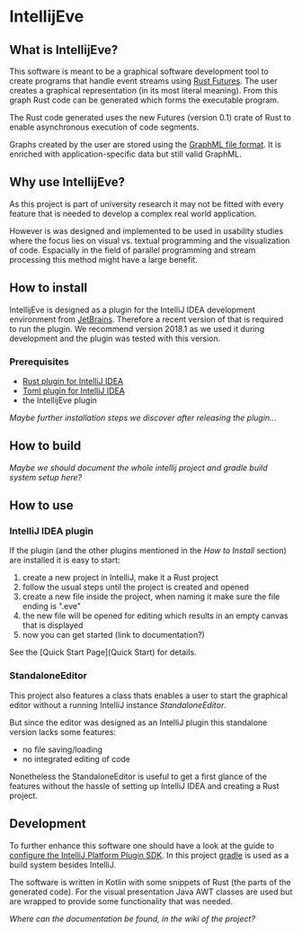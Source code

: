 IntellijEve
===========

What is IntellijEve?
--------------------
This software is meant to be a graphical software development tool to 
create programs that handle event streams using 
[Rust Futures](https://github.com/rust-lang-nursery/futures-rs).
The user creates a graphical representation (in its most literal meaning).
From this graph Rust code can be generated which forms the executable 
program.

The Rust code generated uses the new Futures (version 0.1) crate of Rust to 
enable asynchronous execution of code segments.

Graphs created by the user are stored using the 
[GraphML file format](http://graphml.graphdrawing.org/).
It is enriched with application-specific data but still valid GraphML.


Why use IntellijEve?
--------------------
As this project is part of university research it may not be fitted with 
every feature that is needed to develop a complex real world application.

However is was designed and implemented to be used in usability studies 
where the focus lies on visual vs. textual programming and the 
visualization of code.
Espacially in the field of parallel programming and stream processing 
this method might have a large benefit.


How to install
---------------

IntellijEve is designed as a plugin for the IntelliJ IDEA development 
environment from [JetBrains](https://www.jetbrains.com/).
Therefore a recent version of that is required to run the plugin.
We recommend version 2018.1 as we used it during development and the 
plugin was tested with this version.

### Prerequisites
* [Rust plugin for IntelliJ IDEA](https://intellij-rust.github.io/)
* [Toml plugin for IntelliJ IDEA](https://plugins.jetbrains.com/plugin/8195-toml)
* the IntellijEve plugin

*Maybe further installation steps we discover after releasing the plugin...*


How to build
------------
*Maybe we should document the whole intellij project and gradle build 
system setup here?*


How to use
----------

### IntelliJ IDEA plugin

If the plugin (and the other plugins mentioned in the *How to Install* 
section) are installed it is easy to start:
1. create a new project in IntelliJ, make it a Rust project
2. follow the usual steps until the project is created and opened
3. create a new file inside the project, when naming it make sure the 
file ending is ".eve"
4. the new file will be opened for editing which results in an empty canvas
that is displayed
5. now you can get started (link to documentation?)

See the [Quick Start Page](Quick Start) for details.


### StandaloneEditor

This project also features a class thats enables a user to start the 
graphical editor without a running IntelliJ instance *StandaloneEditor*.

But since the editor was designed as an IntelliJ plugin this standalone 
version lacks some features:

* no file saving/loading
* no integrated editing of code

Nonetheless the StandaloneEditor is useful to get a first glance of the 
features without the hassle of setting up IntelliJ IDEA and creating a 
Rust project.


Development
-----------

To further enhance this software one should have a look at the guide to 
[configure the IntelliJ Platform Plugin SDK](http://www.jetbrains.org/intellij/sdk/docs/welcome.html).
In this project [gradle](https://gradle.org/) is used as a build system 
besides IntelliJ.

The software is written in Kotlin with some snippets of Rust (the parts 
of the generated code).
For the visual presentation Java AWT classes are used but are wrapped to 
provide some functionality that was needed.

*Where can the documentation be found, in the wiki of the project?*
